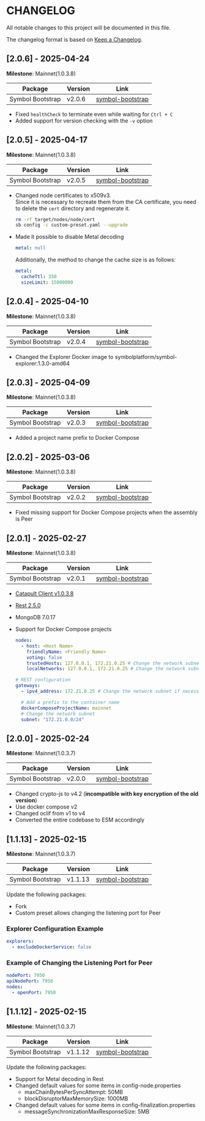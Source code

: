 # CHANGELOG

All notable changes to this project will be documented in this file.

The changelog format is based on [Keep a Changelog](https://keepachangelog.com/en/1.0.0/).

## [2.0.6] - 2025-04-24

**Milestone**: Mainnet(1.0.3.8)

| Package          | Version | Link                                                              |
| ---------------- | ------- | ----------------------------------------------------------------- |
| Symbol Bootstrap | v2.0.6  | [symbol-bootstrap](https://github.com/nemneshia/symbol-bootstrap) |

- Fixed `healthCheck` to terminate even while waiting for `Ctrl + C`
- Added support for version checking with the `-v` option

## [2.0.5] - 2025-04-17

**Milestone**: Mainnet(1.0.3.8)

| Package          | Version | Link                                                              |
| ---------------- | ------- | ----------------------------------------------------------------- |
| Symbol Bootstrap | v2.0.5  | [symbol-bootstrap](https://github.com/nemneshia/symbol-bootstrap) |

- Changed node certificates to x509v3.  
  Since it is necessary to recreate them from the CA certificate, you need to delete the `cert` directory and regenerate it.

  ```bash
  rm -rf target/nodes/node/cert
  sb config -c custom-preset.yaml --upgrade
  ```

- Made it possible to disable Metal decoding

  ```yaml
  metal: null
  ```

  Additionally, the method to change the cache size is as follows:

  ```yaml
  metal:
    cacheTtl: 350
    sizeLimit: 15000000
  ```

## [2.0.4] - 2025-04-10

**Milestone**: Mainnet(1.0.3.8)

| Package          | Version | Link                                                              |
| ---------------- | ------- | ----------------------------------------------------------------- |
| Symbol Bootstrap | v2.0.4  | [symbol-bootstrap](https://github.com/nemneshia/symbol-bootstrap) |

- Changed the Explorer Docker image to symbolplatform/symbol-explorer:1.3.0-amd64

## [2.0.3] - 2025-04-09

**Milestone**: Mainnet(1.0.3.8)

| Package          | Version | Link                                                              |
| ---------------- | ------- | ----------------------------------------------------------------- |
| Symbol Bootstrap | v2.0.3  | [symbol-bootstrap](https://github.com/nemneshia/symbol-bootstrap) |

- Added a project name prefix to Docker Compose

## [2.0.2] - 2025-03-06

**Milestone**: Mainnet(1.0.3.8)

| Package          | Version | Link                                                              |
| ---------------- | ------- | ----------------------------------------------------------------- |
| Symbol Bootstrap | v2.0.2  | [symbol-bootstrap](https://github.com/nemneshia/symbol-bootstrap) |

- Fixed missing support for Docker Compose projects when the assembly is Peer

## [2.0.1] - 2025-02-27

**Milestone**: Mainnet(1.0.3.8)

| Package          | Version | Link                                                              |
| ---------------- | ------- | ----------------------------------------------------------------- |
| Symbol Bootstrap | v2.0.1  | [symbol-bootstrap](https://github.com/nemneshia/symbol-bootstrap) |

- [Catapult Client v1.0.3.8](https://github.com/symbol/symbol/releases/tag/client%2Fcatapult%2Fv1.0.3.8)
- [Rest 2.5.0](https://github.com/symbol/symbol/releases/tag/rest%2Fv2.5.0)
- MongoDB 7.0.17
- Support for Docker Compose projects

  ```yaml
  nodes:
    - host: <Host Name>
      friendlyName: <Friendly Name>
      voting: false
      trustedHosts: 127.0.0.1, 172.21.0.25 # Change the network subnet if necessary (for API nodes)
      localNetworks: 127.0.0.1, 172.21.0.25 # Change the network subnet if necessary (for API nodes)

  # REST configuration
  gateways:
    - ipv4_address: 172.21.0.25 # Change the network subnet if necessary

    # Add a prefix to the container name
    dockerComposeProjectName: mainnet
    # Change the network subnet
    subnet: "172.21.0.0/24"
  ```

## [2.0.0] - 2025-02-24

**Milestone**: Mainnet(1.0.3.7)

| Package          | Version | Link                                                              |
| ---------------- | ------- | ----------------------------------------------------------------- |
| Symbol Bootstrap | v2.0.0  | [symbol-bootstrap](https://github.com/nemneshia/symbol-bootstrap) |

- Changed crypto-js to v4.2 (**incompatible with key encryption of the old version**)
- Use docker compose v2
- Changed oclif from v1 to v4
- Converted the entire codebase to ESM accordingly

## [1.1.13] - 2025-02-15

**Milestone**: Mainnet(1.0.3.7)

| Package          | Version | Link                                                              |
| ---------------- | ------- | ----------------------------------------------------------------- |
| Symbol Bootstrap | v1.1.13 | [symbol-bootstrap](https://github.com/nemneshia/symbol-bootstrap) |

Update the following packages:

- Fork
- Custom preset allows changing the listening port for Peer

### Explorer Configuration Example

```yaml
explorers:
  - excludeDockerService: false
```

### Example of Changing the Listening Port for Peer

```yaml
nodePort: 7950
apiNodePort: 7950
nodes:
  - openPort: 7950
```

## [1.1.12] - 2025-02-15

**Milestone**: Mainnet(1.0.3.7)

| Package          | Version | Link                                                              |
| ---------------- | ------- | ----------------------------------------------------------------- |
| Symbol Bootstrap | v1.1.12 | [symbol-bootstrap](https://github.com/nemneshia/symbol-bootstrap) |

Update the following packages:

- Support for Metal decoding in Rest
- Changed default values for some items in config-node.properties
  - maxChainBytesPerSyncAttempt: 50MB
  - blockDisruptorMaxMemorySize: 1000MB
- Changed default values for some items in config-finalization.properties
  - messageSynchronizationMaxResponseSize: 5MB
